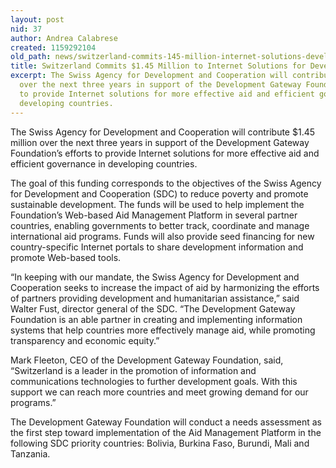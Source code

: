 ```yaml
---
layout: post
nid: 37
author: Andrea Calabrese
created: 1159292104
old_path: news/switzerland-commits-145-million-internet-solutions-developing-countries
title: Switzerland Commits $1.45 Million to Internet Solutions for Developing Countries
excerpt: The Swiss Agency for Development and Cooperation will contribute $1.45 million
  over the next three years in support of the Development Gateway Foundation’s efforts
  to provide Internet solutions for more effective aid and efficient governance in
  developing countries.
---
```


The Swiss Agency for Development and Cooperation will contribute $1.45 million over the next three years in support of the Development Gateway Foundation’s efforts to provide Internet solutions for more effective aid and efficient governance in developing countries.

The goal of this funding corresponds to the objectives of the Swiss Agency for Development and Cooperation (SDC) to reduce poverty and promote sustainable development. The funds will be used to help implement the Foundation’s Web-based Aid Management Platform in several partner countries, enabling governments to better track, coordinate and manage international aid programs. Funds will also provide seed financing for new country-specific Internet portals to share development information and promote Web-based tools.

“In keeping with our mandate, the Swiss Agency for Development and Cooperation seeks to increase the impact of aid by harmonizing the efforts of partners providing development and humanitarian assistance,” said Walter Fust, director general of the SDC. “The Development Gateway Foundation is an able partner in creating and implementing information systems that help countries more effectively manage aid, while promoting transparency and economic equity.”

Mark Fleeton, CEO of the Development Gateway Foundation, said, “Switzerland is a leader in the promotion of information and communications technologies to further development goals. With this support we can reach more countries and meet growing demand for our programs.”

The Development Gateway Foundation will conduct a needs assessment as the first step toward implementation of the Aid Management Platform in the following SDC priority countries: Bolivia, Burkina Faso, Burundi, Mali and Tanzania.
